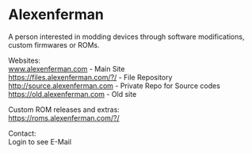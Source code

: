 # Alexenferman
A person interested in modding devices through software modifications, custom firmwares or ROMs.

Websites:<br>
www.alexenferman.com - Main Site<br>
https://files.alexenferman.com/?/ - File Repository<br>
http://source.alexenferman.com - Private Repo for Source codes<br>
https://old.alexenferman.com - Old site<br>

Custom ROM releases and extras:<br>
https://roms.alexenferman.com/?/

Contact:<br>
Login to see E-Mail
